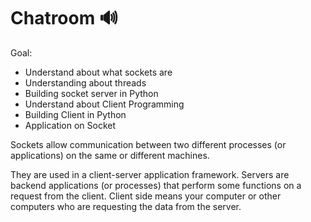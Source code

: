 # Chatroom 🔊

Goal:
- Understand about what sockets are
- Understanding about threads
- Building socket server in Python
- Understand about Client Programming
- Building Client in Python
- Application on Socket

Sockets allow communication between two different processes (or applications) on the same or different machines.

They are used in a client-server application framework.
Servers are backend applications (or processes) that perform some functions on a request from the client.
Client side means your computer or other computers who are requesting the data from the server.

